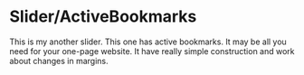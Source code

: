 # Slider/ActiveBookmarks
This is my another slider. This one has active bookmarks. It may be all you need for your one-page website.
It have really simple construction and work about changes in margins.
